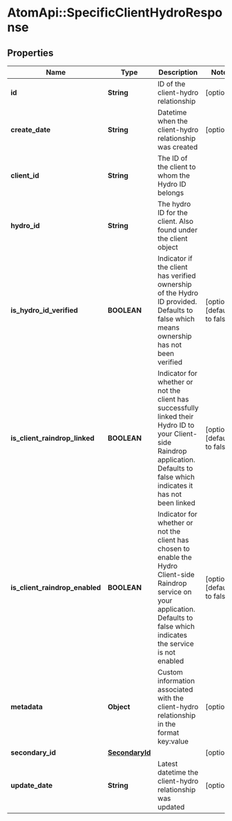 # AtomApi::SpecificClientHydroResponse

## Properties
Name | Type | Description | Notes
------------ | ------------- | ------------- | -------------
**id** | **String** | ID of the client-hydro relationship | [optional] 
**create_date** | **String** | Datetime when the client-hydro relationship was created | [optional] 
**client_id** | **String** | The ID of the client to whom the Hydro ID belongs | 
**hydro_id** | **String** | The hydro ID for the client. Also found under the client object | 
**is_hydro_id_verified** | **BOOLEAN** | Indicator if the client has verified ownership of the Hydro ID provided. Defaults to false which means ownership has not been verified | [optional] [default to false]
**is_client_raindrop_linked** | **BOOLEAN** | Indicator for whether or not the client has successfully linked their Hydro ID to your Client-side Raindrop application. Defaults to false which indicates it has not been linked | [optional] [default to false]
**is_client_raindrop_enabled** | **BOOLEAN** | Indicator for whether or not the client has chosen to enable the Hydro Client-side Raindrop service on your application. Defaults to false which indicates the service is not enabled | [optional] [default to false]
**metadata** | **Object** | Custom information associated with the client-hydro relationship in the format key:value | [optional] 
**secondary_id** | [**SecondaryId**](SecondaryId.md) |  | [optional] 
**update_date** | **String** | Latest datetime the client-hydro relationship was updated | [optional] 


